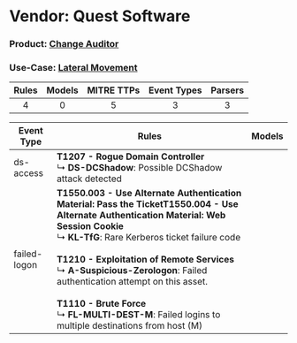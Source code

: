 Vendor: Quest Software
======================
### Product: [Change Auditor](../ds_quest_software_change_auditor.md)
### Use-Case: [Lateral Movement](../../../../UseCases/uc_lateral_movement.md)

| Rules | Models | MITRE TTPs | Event Types | Parsers |
|:-----:|:------:|:----------:|:-----------:|:-------:|
|   4   |   0    |     5      |      3      |    3    |

| Event Type   | Rules                                                                                                                                                                                                                                                                                                                                                                                                                                                                     | Models |
| ------------ | ------------------------------------------------------------------------------------------------------------------------------------------------------------------------------------------------------------------------------------------------------------------------------------------------------------------------------------------------------------------------------------------------------------------------------------------------------------------------- | ------ |
| ds-access    | <b>T1207 - Rogue Domain Controller</b><br> ↳ <b>DS-DCShadow</b>: Possible DCShadow attack detected                                                                                                                                                                                                                                                                                                                                                                        |        |
| failed-logon | <b>T1550.003 - Use Alternate Authentication Material: Pass the Ticket</b><b>T1550.004 - Use Alternate Authentication Material: Web Session Cookie</b><br> ↳ <b>KL-TfG</b>: Rare Kerberos ticket failure code<br><br><b>T1210 - Exploitation of Remote Services</b><br> ↳ <b>A-Suspicious-Zerologon</b>: Failed authentication attempt on this asset.<br><br><b>T1110 - Brute Force</b><br> ↳ <b>FL-MULTI-DEST-M</b>: Failed logins to multiple destinations from host (M) |        |